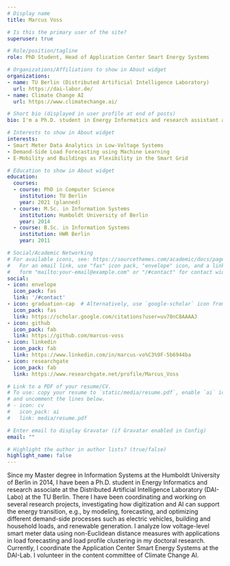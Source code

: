 ```yaml
---
# Display name
title: Marcus Voss

# Is this the primary user of the site?
superuser: true

# Role/position/tagline
role: PhD Student, Head of Application Center Smart Energy Systems

# Organizations/Affiliations to show in About widget
organizations:
- name: TU Berlin (Distributed Artificial Intelligence Laboratory)
  url: https://dai-labor.de/
- name: Climate Change AI
  url: https://www.climatechange.ai/

# Short bio (displayed in user profile at end of posts)
bio: I'm a Ph.D. student in Energy Informatics and research assistant at the DAI-Labor where I lead the Application Center "Smart Energy Systems".

# Interests to show in About widget
interests:
- Smart Meter Data Analytics in Low-Voltage Systems
- Demand-Side Load Forecasting using Machine Learning
- E-Mobility and Buildings as Flexibility in the Smart Grid

# Education to show in About widget
education:
  courses:
  - course: PhD in Computer Science
    institution: TU Berlin
    year: 2021 (planned)
  - course: M.Sc. in Information Systems
    institution: Humboldt University of Berlin
    year: 2014
  - course: B.Sc. in Information Systems
    institution: HWR Berlin
    year: 2011

# Social/Academic Networking
# For available icons, see: https://sourcethemes.com/academic/docs/page-builder/#icons
#   For an email link, use "fas" icon pack, "envelope" icon, and a link in the
#   form "mailto:your-email@example.com" or "/#contact" for contact widget.
social:
- icon: envelope
  icon_pack: fas
  link: '/#contact'
- icon: graduation-cap  # Alternatively, use `google-scholar` icon from `ai` icon pack
  icon_pack: fas
  link: https://scholar.google.com/citations?user=uv70nC8AAAAJ
- icon: github
  icon_pack: fab
  link: https://github.com/marcus-voss
- icon: linkedin
  icon_pack: fab
  link: https://www.linkedin.com/in/marcus-vo%C3%9F-5b6944ba
- icon: researchgate
  icon_pack: fab
  link: https://www.researchgate.net/profile/Marcus_Voss

# Link to a PDF of your resume/CV.
# To use: copy your resume to `static/media/resume.pdf`, enable `ai` icons in `params.toml`, 
# and uncomment the lines below.
# - icon: cv
#   icon_pack: ai
#   link: media/resume.pdf

# Enter email to display Gravatar (if Gravatar enabled in Config)
email: ""

# Highlight the author in author lists? (true/false)
highlight_name: false
---
```


Since my Master degree in Information Systems at the Humboldt University of Berlin in 2014, I have been a Ph.D. student in Energy Informatics and research associate at the Distributed Artificial Intelligence Laboratory (DAI-Labo) at the TU Berlin. There I have been coordinating and working on several research projects, investigating how digitization and AI can support the energy transition, e.g., by modeling, forecasting, and optimizing different demand-side processes such as electric vehicles, building and household loads, and renewable generation. I analyze low voltage-level smart meter data using non-Euclidean distance measures with applications in load forecasting and load profile clustering in my doctoral research. Currently, I coordinate the Application Center Smart Energy Systems at the DAI-Lab. I volunteer in the content committee of Climate Change AI.

